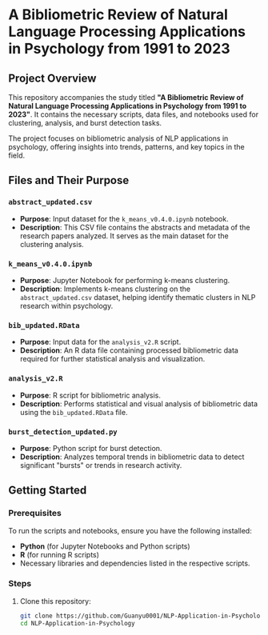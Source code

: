 # A Bibliometric Review of Natural Language Processing Applications in Psychology from 1991 to 2023

## Project Overview
This repository accompanies the study titled **"A Bibliometric Review of Natural Language Processing Applications in Psychology from 1991 to 2023"**. It contains the necessary scripts, data files, and notebooks used for clustering, analysis, and burst detection tasks.

The project focuses on bibliometric analysis of NLP applications in psychology, offering insights into trends, patterns, and key topics in the field.

## Files and Their Purpose

### `abstract_updated.csv`
- **Purpose**: Input dataset for the `k_means_v0.4.0.ipynb` notebook.
- **Description**: This CSV file contains the abstracts and metadata of the research papers analyzed. It serves as the main dataset for the clustering analysis.

### `k_means_v0.4.0.ipynb`
- **Purpose**: Jupyter Notebook for performing k-means clustering.
- **Description**: Implements k-means clustering on the `abstract_updated.csv` dataset, helping identify thematic clusters in NLP research within psychology.

### `bib_updated.RData`
- **Purpose**: Input data for the `analysis_v2.R` script.
- **Description**: An R data file containing processed bibliometric data required for further statistical analysis and visualization.

### `analysis_v2.R`
- **Purpose**: R script for bibliometric analysis.
- **Description**: Performs statistical and visual analysis of bibliometric data using the `bib_updated.RData` file.

### `burst_detection_updated.py`
- **Purpose**: Python script for burst detection.
- **Description**: Analyzes temporal trends in bibliometric data to detect significant "bursts" or trends in research activity.

## Getting Started

### Prerequisites
To run the scripts and notebooks, ensure you have the following installed:
- **Python** (for Jupyter Notebooks and Python scripts)
- **R** (for running R scripts)
- Necessary libraries and dependencies listed in the respective scripts.

### Steps
1. Clone this repository:
   ```bash
   git clone https://github.com/Guanyu0001/NLP-Application-in-Psychology.git
   cd NLP-Application-in-Psychology

